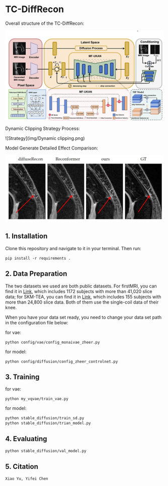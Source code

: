 # TC-DiffRecon

Overall structure of the TC-DiffRecon:

![model](img/model.png)

Dynamic Clipping Strategy Process:

![Strategy](img/Dynamic clipping.png)

Model Generate Detailed Effect Comparison:

![renderings](img/view.png)

## 1. Installation

Clone this repository and navigate to it in your terminal. Then run:

```
pip install -r requirements .
```

## 2. Data Preparation

The two datasets we used are both public datasets. For firstMRI, you can find it in [Link](https://fastmri.med.nyu.edu/), which includes 1172 subjects with more than 41,020 slice data; for SKM-TEA, you can find it in [Link](https://stanfordaimi.azurewebsites.net/datasets/4aaeafb9-c6e6-4e3c-9188-3aaaf0e0a9e7), which includes 155 subjects with more than 24,800 slice data. Both of them use the single-coil data of their knee.

When you have your data set ready, you need to change your data set path in the configuration file below:

for vae:
```
python config/vae/config_monaivae_zheer.py
```
for model:
```
python config/diffusion/config_zheer_controlnet.py
```

## 3. Training
for vae:

```
python my_vqvae/train_vae.py

```
for model:

```
python stable_diffusion/train_sd.py
python stable_diffusion/trian_model.py

```

## 4. Evaluating

```
python stable_diffusion/val_model.py

```

## 5. Citation
```
Xiao Yu, Yifei Chen
```
